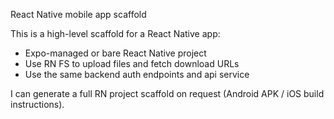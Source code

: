 React Native mobile app scaffold

This is a high-level scaffold for a React Native app:
- Expo-managed or bare React Native project
- Use RN FS to upload files and fetch download URLs
- Use the same backend auth endpoints and api service

I can generate a full RN project scaffold on request (Android APK / iOS build instructions).
